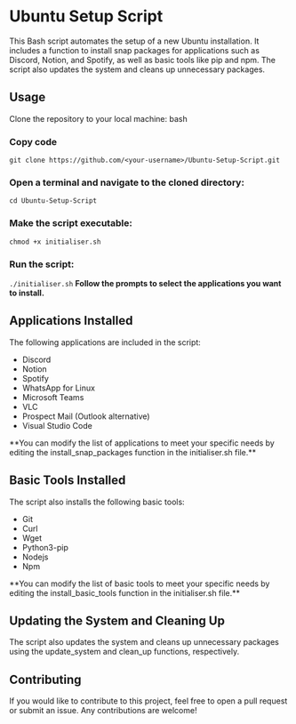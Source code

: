 # Ubuntu Setup Script
This Bash script automates the setup of a new Ubuntu installation. It includes a function to install snap packages for applications such as Discord, Notion, and Spotify, as well as basic tools like pip and npm. The script also updates the system and cleans up unnecessary packages.

## Usage
Clone the repository to your local machine:
bash

### Copy code
```git clone https://github.com/<your-username>/Ubuntu-Setup-Script.git```

### Open a terminal and navigate to the cloned directory:
```cd Ubuntu-Setup-Script```

### Make the script executable:
```chmod +x initialiser.sh```

### Run the script:
```./initialiser.sh```
**Follow the prompts to select the applications you want to install.**

## Applications Installed
The following applications are included in the script:
<ul>
<li>Discord
<li>Notion
<li>Spotify
<li>WhatsApp for Linux
<li>Microsoft Teams
<li>VLC
<li>Prospect Mail (Outlook alternative)
<li>Visual Studio Code
</ul>
**You can modify the list of applications to meet your specific needs by editing the install_snap_packages function in the initialiser.sh file.**

## Basic Tools Installed
The script also installs the following basic tools:
<ul>
<li>Git
<li>Curl
<li>Wget
<li>Python3-pip
<li>Nodejs
<li>Npm
</ul>
**You can modify the list of basic tools to meet your specific needs by editing the install_basic_tools function in the initialiser.sh file.**

## Updating the System and Cleaning Up
The script also updates the system and cleans up unnecessary packages using the update_system and clean_up functions, respectively.

## Contributing
If you would like to contribute to this project, feel free to open a pull request or submit an issue. Any contributions are welcome!
